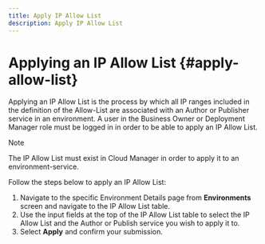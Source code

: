 ```yaml
---
title: Apply IP Allow List 
description: Apply IP Allow List
---
```


# Applying an IP Allow List {#apply-allow-list}

Applying an IP Allow List is the process by which all IP ranges included in the definition of the Allow-List are associated with an Author or Publisher service in an environment. A user in the Business Owner or Deployment Manager role must be logged in in order to be able to apply an IP Allow List.

>[!NOTE]
>The IP Allow List must exist in Cloud Manager in order to apply it to an environment-service.

Follow the steps below to apply an IP Allow List:

1. Navigate to the specific Environment Details page from **Environments** screen and navigate to the IP Allow List table.
1. Use the input fields at the top of the IP Allow List table to select the IP Allow List and the Author or Publish service you wish to apply it to. 
1. Select **Apply** and confirm your submission.

